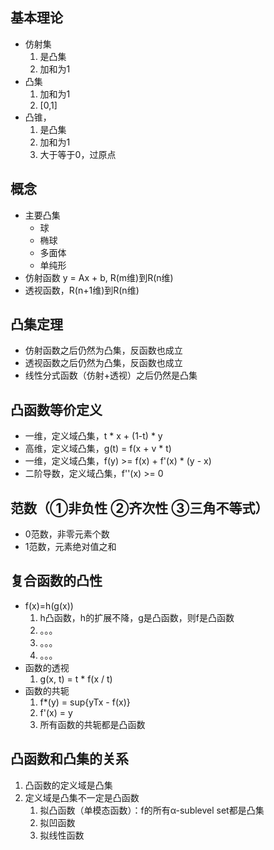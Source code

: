 ## 基本理论
* 仿射集
  1. 是凸集
  2. 加和为1
* 凸集
  1. 加和为1
  2. [0,1]
* 凸锥，
  1. 是凸集 
  2. 加和为1 
  3. 大于等于0，过原点

## 概念
* 主要凸集
  * 球
  * 椭球
  * 多面体
  * 单纯形
* 仿射函数 y = Ax + b, R(m维)到R(n维)
* 透视函数，R(n+1维)到R(n维)

## 凸集定理
* 仿射函数之后仍然为凸集，反函数也成立
* 透视函数之后仍然为凸集，反函数也成立
* 线性分式函数（仿射+透视）之后仍然是凸集

## 凸函数等价定义
* 一维，定义域凸集，t * x + (1-t) * y
* 高维，定义域凸集，g(t) = f(x + v * t)
* 一维，定义域凸集，f(y) >= f(x) + f'(x) * (y - x)
* 二阶导数，定义域凸集，f''(x) >= 0

## 范数（①非负性 ②齐次性 ③三角不等式）
* 0范数，非零元素个数
* 1范数，元素绝对值之和

## 复合函数的凸性
* f(x)=h(g(x))
  1. h凸函数，h的扩展不降，g是凸函数，则f是凸函数
  2. 。。。
  3. 。。。
  4. 。。。
* 函数的透视
  1. g(x, t) = t * f(x / t)
* 函数的共轭
  1. f*(y) = sup{yTx - f(x)}
  2. f'(x) = y
  3. 所有函数的共轭都是凸函数

## 凸函数和凸集的关系
1. 凸函数的定义域是凸集
2. 定义域是凸集不一定是凸函数
   1. 拟凸函数（单模态函数）：f的所有α-sublevel set都是凸集
   2. 拟凹函数
   3. 拟线性函数